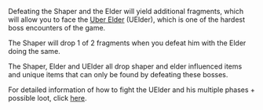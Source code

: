 
Defeating the Shaper and the Elder will yield additional fragments, which will allow you to face the [Uber Elder](<https://pathofexile.gamepedia.com/Uber_Elder>) (UElder),
which is one of the hardest boss encounters of the game.

The Shaper will drop 1 of 2 fragments when you defeat him with the Elder doing the same.

The Shaper, Elder and UElder all drop shaper and elder influenced items and unique items that can only be found by defeating these bosses.

For detailed information of how to fight the UElder and his multiple phases + possible loot, click [here](<https://www.poelab.com/the-uber-elder/>).
